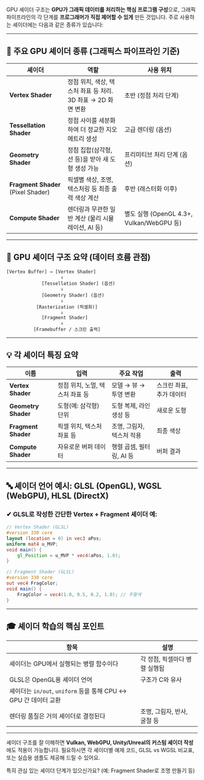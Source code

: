 GPU 셰이더 구조는 **GPU가 그래픽 데이터를 처리하는 핵심 프로그램 구성**으로, 그래픽 파이프라인의 각 단계를 **프로그래머가 직접 제어할 수 있게** 만든 것입니다. 주로 사용하는 셰이더에는 다음과 같은 종류가 있습니다:

---

## 🎯 주요 GPU 셰이더 종류 (그래픽스 파이프라인 기준)

| 셰이더                                | 역할                                       | 사용 위치                                |
| ---------------------------------- | ---------------------------------------- | ------------------------------------ |
| **Vertex Shader**                  | 정점 위치, 색상, 텍스처 좌표 등 처리. 3D 좌표 → 2D 화면 변환 | 초반 (정점 처리 단계)                        |
| **Tessellation Shader**            | 정점 사이를 세분화하여 더 정교한 지오메트리 생성              | 고급 렌더링 (옵션)                          |
| **Geometry Shader**                | 정점 집합(삼각형, 선 등)을 받아 새 도형 생성 가능           | 프리미티브 처리 단계 (옵션)                     |
| **Fragment Shader** (Pixel Shader) | 픽셀별 색상, 조명, 텍스처링 등 최종 출력 색상 계산           | 후반 (래스터화 이후)                         |
| **Compute Shader**                 | 렌더링과 무관한 일반 계산 (물리 시뮬레이션, AI 등)          | 별도 실행 (OpenGL 4.3+, Vulkan/WebGPU 등) |

---

## 🧱 GPU 셰이더 구조 요약 (데이터 흐름 관점)

```
[Vertex Buffer] → [Vertex Shader]
                    ↓
             [Tessellation Shader] (옵션)
                    ↓
             [Geometry Shader] (옵션)
                    ↓
           [Rasterization (픽셀화)]
                    ↓
             [Fragment Shader]
                    ↓
          [Framebuffer / 스크린 출력]
```

---

## 💡 각 셰이더 특징 요약

| 이름                  | 입력                  | 주요 작업            | 출력             |
| ------------------- | ------------------- | ---------------- | -------------- |
| **Vertex Shader**   | 정점 위치, 노멀, 텍스처 좌표 등 | 모델 → 뷰 → 투영 변환   | 스크린 좌표, 추가 데이터 |
| **Geometry Shader** | 도형(예: 삼각형) 단위       | 도형 복제, 라인 생성 등   | 새로운 도형         |
| **Fragment Shader** | 픽셀 위치, 텍스처 좌표 등     | 조명, 그림자, 텍스처 적용  | 최종 색상          |
| **Compute Shader**  | 자유로운 버퍼 데이터         | 행렬 곱셈, 필터링, AI 등 | 버퍼 결과          |

---

## 🔤 셰이더 언어 예시: GLSL (OpenGL), WGSL (WebGPU), HLSL (DirectX)

### ✔ GLSL로 작성한 간단한 Vertex + Fragment 셰이더 예:

```glsl
// Vertex Shader (GLSL)
#version 330 core
layout (location = 0) in vec3 aPos;
uniform mat4 u_MVP;
void main() {
    gl_Position = u_MVP * vec4(aPos, 1.0);
}

// Fragment Shader (GLSL)
#version 330 core
out vec4 FragColor;
void main() {
    FragColor = vec4(1.0, 0.5, 0.2, 1.0); // 주황색
}
```

---

## 🎓 셰이더 학습의 핵심 포인트

| 항목                                                | 설명                |
| ------------------------------------------------- | ----------------- |
| 셰이더는 GPU에서 실행되는 병렬 함수이다                           | 각 정점, 픽셀마다 병렬 실행됨 |
| GLSL은 OpenGL용 셰이더 언어                              | 구조가 C와 유사         |
| 셰이더는 `in/out`, `uniform` 등을 통해 CPU ↔ GPU 간 데이터 교환 |                   |
| 렌더링 품질은 거의 셰이더로 결정된다                              | 조명, 그림자, 반사, 굴절 등 |

---

셰이더 구조를 잘 이해하면 **Vulkan, WebGPU, Unity/Unreal의 커스텀 셰이더 작성**에도 적용이 가능합니다.
필요하시면 각 셰이더별 예제 코드, GLSL vs WGSL 비교표, 또는 실습용 샘플도 제공해 드릴 수 있어요.

특히 관심 있는 셰이더 단계가 있으신가요? (예: Fragment Shader로 조명 만들기 등)
